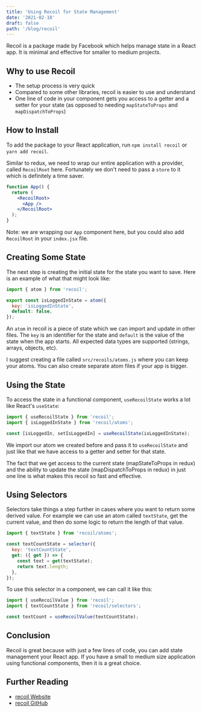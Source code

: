 ```yaml
---
title: 'Using Recoil for State Management'
date: '2021-02-18'
draft: false
path: '/blog/recoil'
---
```


Recoil is a package made by Facebook which helps manage state in a React app. It is minimal and effective for smaller to medium projects.

## Why to use Recoil

- The setup process is very quick
- Compared to some other libraries, recoil is easier to use and understand
- One line of code in your component gets you access to a getter and a setter for your state (as opposed to needing `mapStateToProps` and `mapDispatchToProps`)

## How to Install

To add the package to your React application, run `npm install recoil` or `yarn add recoil`.

Similar to redux, we need to wrap our entire application with a provider, called `RecoilRoot` here. Fortunately we don't need to pass a `store` to it which is definitely a time saver.

```jsx
function App() {
  return (
    <RecoilRoot>
      <App />
    </RecoilRoot>
  );
}
```

Note: we are wrapping our `App` component here, but you could also add `RecoilRoot` in your `index.jsx` file.

## Creating Some State

The next step is creating the initial state for the state you want to save. Here is an example of what that might look like:

```jsx
import { atom } from 'recoil';

export const isLoggedInState = atom({
  key: 'isLoggedInState',
  default: false,
});
```

An `atom` in recoil is a piece of state which we can import and update in other files. The `key` is an identifier for the state and `default` is the value of the state when the app starts. All expected data types are supported (strings, arrays, objects, etc).

I suggest creating a file called `src/recoils/atoms.js` where you can keep your atoms. You can also create separate atom files if your app is bigger.

## Using the State

To access the state in a functional component, `useRecoilState` works a lot like React's `useState`:

```jsx
import { useRecoilState } from 'recoil';
import { isLoggedInState } from 'recoil/atoms';

const [isLoggedIn, setIsLoggedIn] = useRecoilState(isLoggedInState);
```

We import our atom we created before and pass it to `useRecoilState` and just like that we have access to a getter and setter for that state.

The fact that we get access to the current state (mapStateToProps in redux) and the ability to update the state (mapDispatchToProps in redux) in just one line is what makes this recoil so fast and effective.

## Using Selectors

Selectors take things a step further in cases where you want to return some derived value. For example we can use an atom called `textState`, get the current value, and then do some logic to return the length of that value.

```jsx
import { textState } from 'recoil/atoms';

const textCountState = selector({
  key: 'textCountState',
  get: ({ get }) => {
    const text = get(textState);
    return text.length;
  },
});
```

To use this selector in a component, we can call it like this:

```jsx
import { useRecoilValue } from 'recoil';
import { textCountState } from 'recoil/selectors';

const textCount = useRecoilValue(textCountState);
```

## Conclusion

Recoil is great because with just a few lines of code, you can add state management your React app. If you have a small to medium size application using functional components, then it is a great choice.

## Further Reading

- [recoil Website](https://recoiljs.org/)
- [recoil GitHub](https://github.com/facebookexperimental/Recoil)
